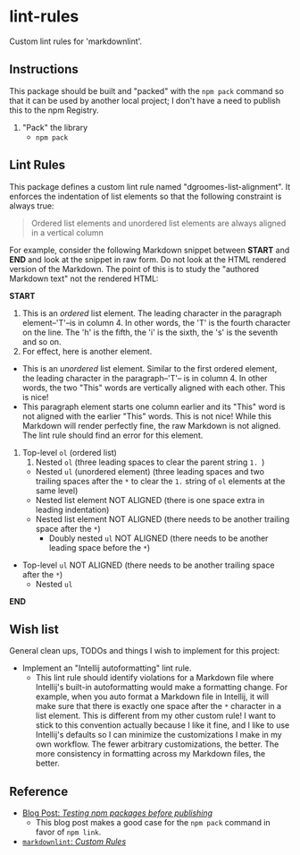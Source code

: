 # lint-rules

Custom lint rules for 'markdownlint'.

## Instructions

This package should be built and "packed" with the `npm pack` command so that it can be used by another local project; I
don't have a need to publish this to the npm Registry.

1. "Pack" the library 
   *  `npm pack`
    
## Lint Rules

This package defines a custom lint rule named "dgroomes-list-alignment". It enforces the indentation of list elements so
that the following constraint is always true:

> Ordered list elements and unordered list elements are always aligned in a vertical column

For example, consider the following Markdown snippet between **START** and **END** and look at the snippet in raw form.
Do not look at the HTML rendered version of the Markdown. The point of this is to study the "authored Markdown text" not the
rendered HTML:

**START**

1. This is an *ordered* list element. The leading character in the paragraph element–'T'–is in column 4. In other words,
   the 'T' is the fourth character on the line. The 'h' is the fifth, the 'i' is the sixth, the 's' is the seventh and so
   on.
1. For effect, here is another element.

*  This is an *unordered* list element. Similar to the first ordered element, the leading character in the paragraph–'T'–
   is in column 4. In other words, the two "This" words are vertically aligned with each other. This is nice!
* This paragraph element starts one column earlier and its "This" word is not aligned with the earlier "This" words. This
  is not nice! While this Markdown will render perfectly fine, the raw Markdown is not aligned. The lint rule should find
  an error for this element.

1. Top-level `ol` (ordered list)
   1. Nested `ol` (three leading spaces to clear the parent string `1. `)
   *  Nested `ul` (unordered element) (three leading spaces and two trailing spaces after the `*` to clear the `1.` string
      of `ol` elements at the same level)
    *  Nested list element NOT ALIGNED (there is one space extra in leading indentation)  
   * Nested list element NOT ALIGNED (there needs to be another trailing space after the `*`)
     *  Doubly nested `ul` NOT ALIGNED (there needs to be another leading space before the `*`)

* Top-level `ul` NOT ALIGNED (there needs to be another trailing space after the `*`)
   *  Nested `ul`

**END**

## Wish list

General clean ups, TODOs and things I wish to implement for this project:

* Implement an "Intellij autoformatting" lint rule.
  * This lint rule should identify violations for a Markdown file where Intellij's built-in autoformatting would make a
    formatting change. For example, when you auto format a Markdown file in Intellij, it will make sure that there is exactly
    one space after the `*` character in a list element. This is different from my other custom rule! I want to stick to
    this convention actually because I like it fine, and I like to use Intellij's defaults so I can minimize the customizations
    I make in my own workflow. The fewer arbitrary customizations, the better. The more consistency in formatting across
    my Markdown files, the better.

## Reference

*  [Blog Post: *Testing npm packages before publishing*](https://medium.com/@vcarl/problems-with-npm-link-and-an-alternative-4dbdd3e66811)
   *  This blog post makes a good case for the `npm pack` command in favor of `npm link`.
*  [`markdownlint`: *Custom Rules*](https://github.com/DavidAnson/markdownlint/blob/main/doc/CustomRules.md)
